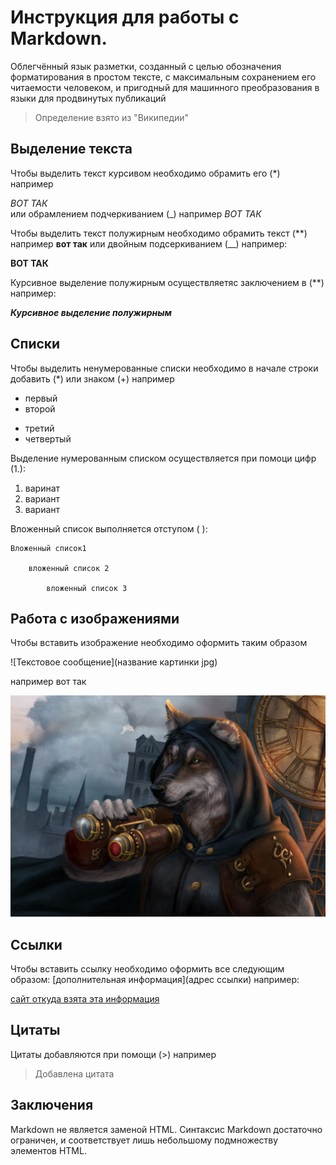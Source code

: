 # Инструкция для работы с Markdown.

Облегчённый язык разметки, созданный с целью обозначения форматирования в простом тексте, с максимальным сохранением его читаемости человеком, и пригодный для машинного преобразования в языки для продвинутых публикаций
> Определение взято из "Википедии"

## Выделение текста 
Чтобы выделить текст курсивом необходимо обрамить его (*) например 

*ВОТ ТАК*  
или обрамлением подчеркиванием (_) например 
_ВОТ ТАК_

Чтобы выделить текст полужирным необходимо обрамить текст (**) например **вот так** или двойным подсеркиванием (__) например:

 __ВОТ ТАК__

Курсивное выделение полужирным осуществляетяс заключением в (**) например:

***Курсивное выделение полужирным***

## Списки
Чтобы выделить ненумерованные списки необходимо в начале строки добавить (*) или знаком (+) например 

* первый
* второй
+ третий 
+ четвертый

Выделение нумерованным списком осуществляется при помоци цифр (1.):

1. варинат
2. вариант
3. вариант

Вложенный список выполняется отступом ( ):

    Вложенный список1

        вложенный список 2

            вложенный список 3

## Работа с изображениями
Чтобы вставить изображение необходимо оформить таким образом 

![Текстовое сообщение](название картинки jpg)

например вот так

 ![тестовая картинка](%D0%9A%D0%B0%D1%80%D1%82%D0%B8%D0%BD%D0%BA%D0%B0.jpg)

## Ссылки
Чтобы вставить ссылку необходимо оформить все следующим образом: [дополнительная информация](адрес ссылки) например:


 [сайт откуда взята эта информация](https://gist.github.com/Jekins/2bf2d0638163f1294637#Links)


## Цитаты 
Цитаты добавляются при помощи (>) например

> Добавлена цитата

## Заключения
Markdown не является заменой HTML. Синтаксис Markdown достаточно ограничен, и соответствует лишь небольшому подмножеству элементов HTML.